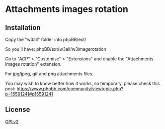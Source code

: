 # Attachments images rotation

## Installation

Copy the "w3all" folder into phpBB/ext/

So you'll have: phpBB/ext/w3all/w3imagerotation

Go to "ACP" > "Customise" > "Extensions" and enable the "Attachments images rotation" extension.

For jpg/jpeg, gif and png attachments files.

You may wish to know better how it works, so temporary, please check this post:
https://www.phpbb.com/community/viewtopic.php?p=15591241#p15591241

## License

[GPLv2](license.txt)
